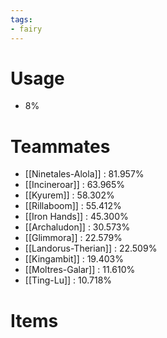 ```yaml
---
tags:
- fairy
---
```

# Usage
- 8%
# Teammates
- [[Ninetales-Alola]] : 81.957%
- [[Incineroar]] : 63.965%
- [[Kyurem]] : 58.302%
- [[Rillaboom]] : 55.412%
- [[Iron Hands]] : 45.300%
- [[Archaludon]] : 30.573%
- [[Glimmora]] : 22.579%
- [[Landorus-Therian]] : 22.509%
- [[Kingambit]] : 19.403%
- [[Moltres-Galar]] : 11.610%
- [[Ting-Lu]] : 10.718%
# Items